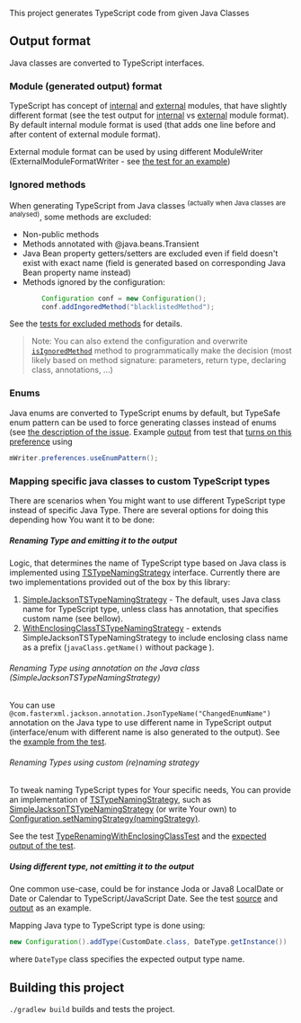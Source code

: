 This project generates TypeScript code from given Java Classes

## Output format
Java classes are converted to TypeScript interfaces.


### Module (generated output) format
TypeScript has concept of [internal](http://www.typescriptlang.org/Handbook#modules) and [external](http://www.typescriptlang.org/Handbook#modules-going-external) modules, that have slightly different format (see the test output for [internal](src/test/resources/java2typescript/jackson/module/DefinitionGeneratorTest.internalModuleFormat.d.ts) vs [external](src/test/resources/java2typescript/jackson/module/DefinitionGeneratorTest.externalModuleFormat.d.ts) module format). By default internal module format is used (that adds one line before and after content of external module format).

External module format can be used by using different ModuleWriter (ExternalModuleFormatWriter - see [the test for an example](src/test/java/java2typescript/jackson/module/DefinitionGeneratorTest.java#L85-L97))


### Ignored methods
When generating TypeScript from Java classes <sup>(actually when Java classes are analysed)</sup>, some methods are excluded:
* Non-public methods
* Methods annotated with @java.beans.Transient
* Java Bean property getters/setters are excluded even if field doesn't exist with exact name (field is generated based on corresponding Java Bean property name instead)
* Methods ignored by the configuration:

```Java
		Configuration conf = new Configuration();
		conf.addIngoredMethod("blacklistedMethod");
```

See the [tests for excluded methods](src/test/java/java2typescript/jackson/module/ExcludedMethodsTest.java#L33-L65) for details.

> Note: You can also extend the configuration and overwrite [`isIgnoredMethod`](src/main/java/java2typescript/jackson/module/Configuration.java#L44-L49) method to programmatically make the decision (most likely based on method signature: parameters, return type, declaring class, annotations, ...)


### Enums
Java enums are converted to TypeScript enums by default,
but TypeSafe enum pattern can be used to force generating classes instead of enums (see [the description of the issue](https://github.com/raphaeljolivet/java2typescript/issues/13).
Example [output](src/test/resources/java2typescript/jackson/module/WriterPreferencesTest.enumToEnumPattern.d.ts) from test that [turns on this preference](src/test/java/java2typescript/jackson/module/WriterPreferencesTest.java#L44) using

```Java
mWriter.preferences.useEnumPattern();
```

### Mapping specific java classes to custom TypeScript types
There are scenarios when You might want to use different TypeScript type instead of specific Java Type. There are several options for doing this depending how You want it to be done:

##### Renaming Type and emitting it to the output
Logic, that determines the name of TypeScript type based on Java class is implemented using [TSTypeNamingStrategy](src/main/java/java2typescript/jackson/module/conf/typename/TSTypeNamingStrategy.java) interface. Currently there are two implementations provided out of the box by this library:
1. [SimpleJacksonTSTypeNamingStrategy](src/main/java/java2typescript/jackson/module/conf/typename/SimpleJacksonTSTypeNamingStrategy.java) - The default, uses Java class name for TypeScript type, unless class has annotation, that specifies custom name (see bellow).
1. [WithEnclosingClassTSTypeNamingStrategy](jackson/module/conf/typename/WithEnclosingClassTSTypeNamingStrategy.java) - extends SimpleJacksonTSTypeNamingStrategy to include enclosing class name as a prefix (`javaClass.getName()` without package ).

###### Renaming Type using annotation on the Java class (SimpleJacksonTSTypeNamingStrategy)
You can use `@com.fasterxml.jackson.annotation.JsonTypeName("ChangedEnumName")` annotation on the Java type to use different name in TypeScript output (interface/enum with different name is also generated to the output).
See the [example from the test](src/test/java/java2typescript/jackson/module/DefinitionGeneratorTest.java#L37).

###### Renaming Types using custom (re)naming strategy
To tweak naming TypeScript types for Your specific needs, You can provide an implementation of [TSTypeNamingStrategy](src/main/java/java2typescript/jackson/module/conf/typename/TSTypeNamingStrategy.java), such as [SimpleJacksonTSTypeNamingStrategy](src/main/java/java2typescript/jackson/module/conf/typename/SimpleJacksonTSTypeNamingStrategy.java) (or write Your own) to [Configuration.setNamingStrategy(namingStrategy)](src/main/java/java2typescript/jackson/module/Configuration.java#L61).

See the test [TypeRenamingWithEnclosingClassTest](src/test/java/java2typescript/jackson/module/TypeRenamingWithEnclosingClassTest.java#L34) and the [expected output of the test](src/test/resources/java2typescript/jackson/module/TypeRenamingWithEnclosingClassTest.twoClassesWithSameName.d.ts#L1).


##### Using different type, not emitting it to the output
One common use-case, could be for instance Joda or Java8 LocalDate or Date or Calendar to TypeScript/JavaScript Date.
See the test [source](src/test/java/java2typescript/jackson/module/CustomTypeDefinitionGeneratorTest.java#L57) and [output](src/test/resources/java2typescript/jackson/module/CustomTypeDefinitionGeneratorTest.classWithCustomTypeFields.d.ts) as an example.

Mapping Java type to TypeScript type is done using:

```Java
new Configuration().addType(CustomDate.class, DateType.getInstance())
```

where `DateType` class specifies the expected output type name.

## Building this project
`./gradlew build` builds and tests the project.